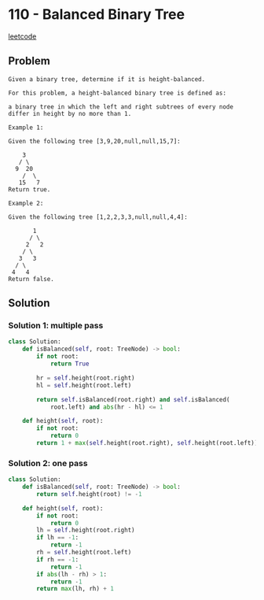 # 110 - Balanced Binary Tree

[leetcode](https://leetcode.com/problems/balanced-binary-tree/)

## Problem

    Given a binary tree, determine if it is height-balanced.
    
    For this problem, a height-balanced binary tree is defined as:
    
    a binary tree in which the left and right subtrees of every node differ in height by no more than 1.
    
    Example 1:
    
    Given the following tree [3,9,20,null,null,15,7]:
    
        3
       / \
      9  20
        /  \
       15   7
    Return true.
    
    Example 2:
    
    Given the following tree [1,2,2,3,3,null,null,4,4]:
    
           1
          / \
         2   2
        / \
       3   3
      / \
     4   4
    Return false.

## Solution

### Solution 1: multiple pass

```python
class Solution:
    def isBalanced(self, root: TreeNode) -> bool:
        if not root:
            return True

        hr = self.height(root.right)
        hl = self.height(root.left)

        return self.isBalanced(root.right) and self.isBalanced(
            root.left) and abs(hr - hl) <= 1

    def height(self, root):
        if not root:
            return 0
        return 1 + max(self.height(root.right), self.height(root.left))
```

### Solution 2: one pass

```python
class Solution:
    def isBalanced(self, root: TreeNode) -> bool:
        return self.height(root) != -1

    def height(self, root):
        if not root:
            return 0
        lh = self.height(root.right)
        if lh == -1:
            return -1
        rh = self.height(root.left)
        if rh == -1:
            return -1
        if abs(lh - rh) > 1:
            return -1
        return max(lh, rh) + 1

```
